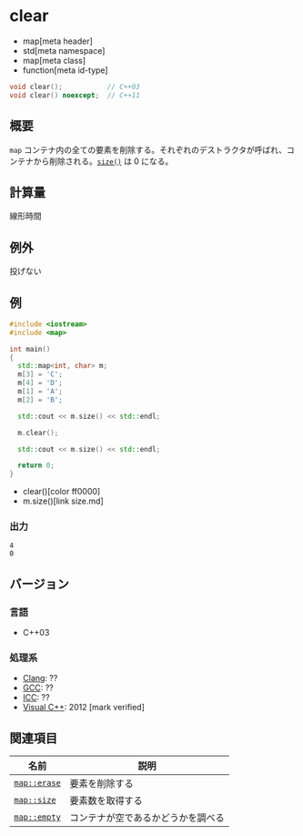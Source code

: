 # clear
* map[meta header]
* std[meta namespace]
* map[meta class]
* function[meta id-type]

```cpp
void clear();           // C++03
void clear() noexcept;  // C++11
```

## 概要
`map` コンテナ内の全ての要素を削除する。それぞれのデストラクタが呼ばれ、コンテナから削除される。[`size()`](size.md) は 0 になる。


## 計算量
線形時間

## 例外

投げない

## 例
```cpp example
#include <iostream>
#include <map>

int main() 
{
  std::map<int, char> m;
  m[3] = 'C';
  m[4] = 'D';
  m[1] = 'A';
  m[2] = 'B';

  std::cout << m.size() << std::endl;

  m.clear();

  std::cout << m.size() << std::endl;

  return 0;
}
```
* clear()[color ff0000]
* m.size()[link size.md]

### 出力
```
4
0
```

## バージョン
### 言語
- C++03

### 処理系
- [Clang](/implementation.md#clang): ??
- [GCC](/implementation.md#gcc): ??
- [ICC](/implementation.md#icc): ??
- [Visual C++](/implementation.md#visual_cpp): 2012 [mark verified]

## 関連項目

| 名前 | 説明 |
|-------------------------------------------------------------------------------------|-----------------------------------------------------|
| [`map::erase`](erase.md) | 要素を削除する |
| [`map::size`](size.md) | 要素数を取得する |
| [`map::empty`](empty.md) | コンテナが空であるかどうかを調べる |



